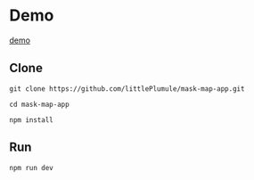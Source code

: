 # Demo
[demo](https://littleplumule.github.io/mask-map-app/)

## Clone
`git clone https://github.com/littlePlumule/mask-map-app.git`

`cd mask-map-app`

`npm install`

## Run
`npm run dev`
